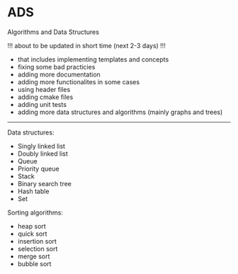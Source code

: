 # ADS
Algorithms and Data Structures

!!! about to be updated in short time (next 2-3 days) !!!

 - that includes implementing templates and concepts
 - fixing some bad practicies
 - adding more documentation
 - adding more functionalites in some cases
 - using header files
 - adding cmake files
 - adding unit tests
 - adding more data structures and algorithms (mainly graphs and trees)
________________________________________________________________________________________

Data structures:
 - Singly linked list
 - Doubly linked list
 - Queue
 - Priority queue
 - Stack
 - Binary search tree
 - Hash table
 - Set
 
Sorting algorithms:
 - heap sort
 - quick sort
 - insertion sort
 - selection sort
 - merge sort
 - bubble sort
